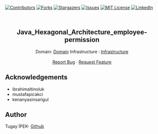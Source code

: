 [![Contributors][contributors-shield]][contributors-url]
[![Forks][forks-shield]][forks-url]
[![Stargazers][stars-shield]][stars-url]
[![Issues][issues-shield]][issues-url]
[![MIT License][license-shield]][license-url]
[![LinkedIn][linkedin-shield]][linkedin-url]

<br>

<p align="center">
  <h2 align="center">Java_Hexagonal_Architecture_employee-permission</h2>
  <p align="center">
    Domain: <a href="https://github.com/tugayipek1/Java_Hexagonal_Architecture_employee-permission/tree/main/domain">Domain</a>
    Infrastructure : <a href="https://github.com/tugayipek1/Java_Hexagonal_Architecture_employee-permission/tree/main/infrastructure">Infrastructure</a>
    <br />
    <br />
    <a href="https://github.com/tugayipek1/Java_Hexagonal_Architecture_employee-permission/issues">Report Bug</a>
    ·
    <a href="https://github.com/tugayipek1/Java_Hexagonal_Architecture_employee-permission/issues">Request Feature</a>
  </p>
</p>


## Acknowledgements

- ibrahimaltinoluk
- mustafapicakci
- kenanyasinsarigul

## Author
Tugay İPEK- <a href="https://github.com/tugayipek1/">Github</a>

[contributors-shield]: https://img.shields.io/github/contributors/tugayipek1/Java_Hexagonal_Architecture_employee-permission.svg?style=for-the-badge
[contributors-url]: https://github.com/tugayipek1/Java_Hexagonal_Architecture_employee-permission/graphs/contributors
[forks-shield]: https://img.shields.io/github/forks/tugayipek1/Java_Hexagonal_Architecture_employee-permission.svg?style=for-the-badge
[forks-url]: https://github.com/tugayipek1/Java_Hexagonal_Architecture_employee-permission/network/members
[stars-shield]: https://img.shields.io/github/stars/tugayipek1/Java_Hexagonal_Architecture_employee-permission.svg?style=for-the-badge
[stars-url]: https://github.com/tugayipek1/Java_Hexagonal_Architecture_employee-permission/stargazers
[issues-shield]: https://img.shields.io/github/issues/tugayipek1/Java_Hexagonal_Architecture_employee-permission.svg?style=for-the-badge
[issues-url]: https://github.com/tugayipek1/Java_Hexagonal_Architecture_employee-permission/issues
[license-shield]: https://img.shields.io/github/license/tugayipek1/Java_Hexagonal_Architecture_employee-permission.svg?style=for-the-badge
[license-url]: https://github.com/tugayipek1/Java_Hexagonal_Architecture_employee-permission/blob/master/LICENSE.txt
[linkedin-shield]: https://img.shields.io/badge/-LinkedIn-black.svg?style=for-the-badge&logo=linkedin&colorB=555
[linkedin-url]: https://github.com/tugayipek1
